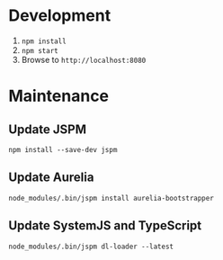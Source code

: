 # Development
1. `npm install`
1. `npm start`
1. Browse to `http://localhost:8080`


# Maintenance

## Update JSPM
`npm install --save-dev jspm`

## Update Aurelia
`node_modules/.bin/jspm install aurelia-bootstrapper`

## Update SystemJS and TypeScript
`node_modules/.bin/jspm dl-loader --latest`
